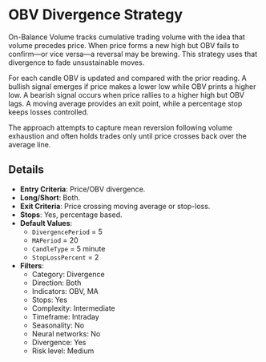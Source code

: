 # OBV Divergence Strategy

On-Balance Volume tracks cumulative trading volume with the idea that volume precedes price. When price forms a new high but OBV fails to confirm—or vice versa—a reversal may be brewing. This strategy uses that divergence to fade unsustainable moves.

For each candle OBV is updated and compared with the prior reading. A bullish signal emerges if price makes a lower low while OBV prints a higher low. A bearish signal occurs when price rallies to a higher high but OBV lags. A moving average provides an exit point, while a percentage stop keeps losses controlled.

The approach attempts to capture mean reversion following volume exhaustion and often holds trades only until price crosses back over the average line.

## Details

- **Entry Criteria**: Price/OBV divergence.
- **Long/Short**: Both.
- **Exit Criteria**: Price crossing moving average or stop-loss.
- **Stops**: Yes, percentage based.
- **Default Values**:
  - `DivergencePeriod` = 5
  - `MAPeriod` = 20
  - `CandleType` = 5 minute
  - `StopLossPercent` = 2
- **Filters**:
  - Category: Divergence
  - Direction: Both
  - Indicators: OBV, MA
  - Stops: Yes
  - Complexity: Intermediate
  - Timeframe: Intraday
  - Seasonality: No
  - Neural networks: No
  - Divergence: Yes
  - Risk level: Medium
